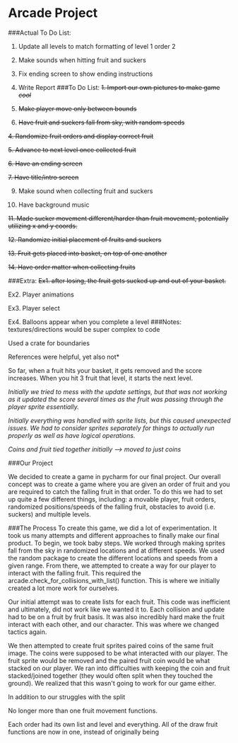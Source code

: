 # Arcade Project


###Actual To Do List:
1. Update all levels to match formatting of level 1 order 2

2. Make sounds when hitting fruit and suckers

3. Fix ending screen to show ending instructions

4. Write Report
###To Do List:
~~1. Import our own pictures to make game *cool*~~

2. ~~Make player move only between bounds~~

3. ~~Have fruit and suckers fall from sky, with random speeds~~

~~4. Randomize fruit orders and display correct fruit~~

~~5. Advance to next level once collected fruit~~

~~6. Have an ending screen~~

~~7. Have title/intro screen~~

9. Make sound when collecting fruit and suckers

10. Have background music

~~11. Made sucker movement different/harder than fruit movement, potentially
utilizing x and y coords.~~

~~12. Randomize initial placement of fruits and suckers~~

~~13. Fruit gets placed into basket, on top of one another~~

~~14. Have order matter when collecting fruits~~

###Extra:
~~Ex1. after losing, the fruit gets sucked up and out of your basket.~~

Ex2. Player animations

Ex3. Player select

Ex4. Balloons appear when you complete a level
###Notes:
textures/directions would be super complex to code

Used a crate for boundaries

References were helpful, yet also not*

So far, when a fruit hits your basket, it gets removed and the score increases.
When you hit 3 fruit that level, it starts the next level.

*Initially we tried to mess with the update settings, but that was not working 
as it updated the score several times as the fruit was passing through the 
player sprite essentially.*

*Initially everything was handled with sprite lists, but this caused unexpected
issues. We had to consider sprites separately for things to actually run properly
as well as have logical operations.* 

*Coins and fruit tied together initially --> moved to just coins*

###Our Project

We decided to create a game in pycharm for our final project. Our overall concept
was to create a game where you are given an order of fruit and you are required to catch 
the falling fruit in that order. To do this we had to set up quite a few different things, 
including: a movable player, fruit orders, randomized positions/speeds of the falling 
fruit, obstacles to avoid (i.e. suckers) and multiple levels.


###The Process
To create this game, we did a lot of experimentation. It took us many attempts and different 
approaches to finally make our final product. To begin, we took baby steps. We worked through making
sprites fall from the sky in randomized locations and at different speeds. We used the random package to
create the different locations and speeds from a given range. From there, we attempted to create a way for 
our player to interact with the falling fruit. This required the arcade.check_for_collisions_with_list()
function. This is where we initially created a lot more work for ourselves.

Our initial attempt was to create lists for each fruit. This code was inefficient and ultimately,
did not work like we wanted it to. Each collision and update had to be on a fruit by fruit basis.
It was also incredibly hard make the fruit interact with each other, and our character. This was where
we changed tactics again. 

We then attempted to create fruit sprites paired coins of the same fruit image. The coins were supposed
to be what interacted with our player. The fruit sprite would be removed and the paired fruit coin would be what 
stacked on our player. We ran into difficulties with keeping the coin and fruit stacked/joined together (they
would often split when they touched the ground). We realized that this wasn't going to work for our game either.

In addition to our struggles with the split


No longer more than one fruit movement functions.


Each order had its own list and level and everything.
All of the draw fruit functions are now in one, instead of originally
being 